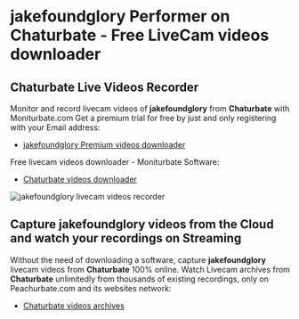 # jakefoundglory Performer on Chaturbate - Free LiveCam videos downloader

## Chaturbate Live Videos Recorder

Monitor and record livecam videos of **jakefoundglory** from **Chaturbate** with Moniturbate.com
Get a premium trial for free by just and only registering with your Email address:
* [jakefoundglory Premium videos downloader](https://moniturbate.com/request-demo-licence-key.html)

Free livecam videos downloader - Moniturbate Software:
* [Chaturbate videos downloader](https://moniturbate.com/moniturbate-download-software.html)

![jakefoundglory livecam videos recorder](https://peachurnet.com/templates/moniturbate-software.png)


## Capture jakefoundglory videos from the Cloud and watch your recordings on Streaming

Without the need of downloading a software, capture **jakefoundglory** livecam videos from **Chaturbate** 100% online.
Watch Livecam archives from **Chaturbate** unlimitedly from thousands of existing recordings, only on Peachurbate.com and its websites network:
* [Chaturbate videos archives](https://peachurnet.com/)